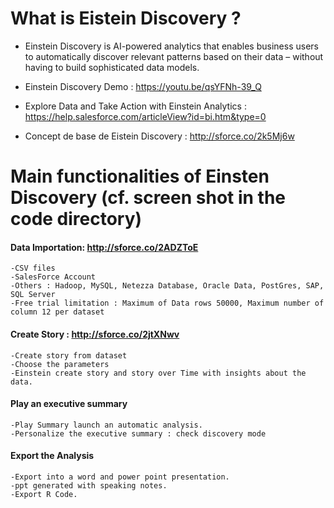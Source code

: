 # What is Eistein Discovery ? 
* Einstein Discovery is AI-powered analytics that enables business users to automatically discover relevant patterns based on their data – without having to build sophisticated data models.

* Einstein Discovery Demo : https://youtu.be/qsYFNh-39_Q
* Explore Data and Take Action with Einstein Analytics : https://help.salesforce.com/articleView?id=bi.htm&type=0
* Concept de base de Eistein Discovery : http://sforce.co/2k5Mj6w

# Main functionalities of Einsten Discovery (cf. screen shot in the code directory)

#### Data Importation: http://sforce.co/2ADZToE
```
-CSV files 
-SalesForce Account 
-Others : Hadoop, MySQL, Netezza Database, Oracle Data, PostGres, SAP, SQL Server 
-Free trial limitation : Maximum of Data rows 50000, Maximum number of column 12 per dataset 
```

#### Create Story : http://sforce.co/2jtXNwv
```
-Create story from dataset 
-Choose the parameters 
-Einstein create story and story over Time with insights about the data. 
```

#### Play an executive summary 
```
-Play Summary launch an automatic analysis. 
-Personalize the executive summary : check discovery mode 
```

#### Export the Analysis
```
-Export into a word and power point presentation. 
-ppt generated with speaking notes. 
-Export R Code. 
```
